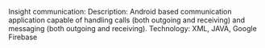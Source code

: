 Insight communication: 
Description: Android based communication application capable of handling calls (both outgoing and receiving) and messaging (both outgoing and receiving).
Technology: XML, JAVA, Google Firebase
